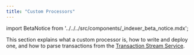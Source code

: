 ```yaml
---
title: "Custom Processors"
---
```


import BetaNotice from '../../../src/components/_indexer_beta_notice.mdx';

<BetaNotice />

This section explains what a custom processor is, how to write and deploy one, and how to parse transactions from the [Transaction Stream Service](/indexer/txn-stream).

